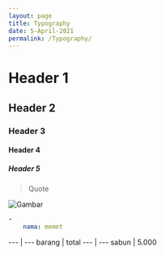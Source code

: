 ```yaml
---
layout: page
title: Typography
date: 5-April-2021
permalink: /Typography/
---
```

# Header 1
## Header 2
### Header 3
#### Header 4
##### Header 5

> Quote

![Gambar](/assets/img/bgs.gif)

```yml
-
    nama: memet
```

--- | ---
barang | total
--- | ---
sabun | 5.000